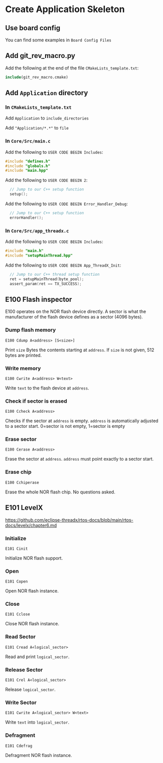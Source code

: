 # Create Application Skeleton



## Use board config

You can find some examples in `Board Config Files`



## Add git_rev_macro.py

Add the following at the end of the file `CMakeLists_template.txt`:

```cmake
include(git_rev_macro.cmake)
```



## Add `Application` directory

### In `CMakeLists_template.txt`

Add `Application` to `include_directories`

Add `"Application/*.*"` to `file`



### In `Core/Src/main.c`

Add the following to `USER CODE BEGIN Includes`:

```c
#include "defines.h"
#include "globals.h"
#include "main.hpp"
```

Add the following to `USER CODE BEGIN 2`:

```c
  // Jump to our C++ setup function
  setup();
```

Add the following to `USER CODE BEGIN Error_Handler_Debug`:

```c
  // Jump to our C++ setup function
  errorHandler();
```



### In `Core/Src/app_threadx.c`

Add the following to `USER CODE BEGIN Includes`:

```c
#include "main.h"
#include "setupMainThread.hpp"
```

Add the following to `USER CODE BEGIN App_ThreadX_Init`:

```c
  // Jump to our C++ thread setup function
  ret = setupMainThread(byte_pool);
  assert_param(ret == TX_SUCCESS);
```



## E100 Flash inspector

E100 operates on the NOR flash device directly. A sector is what the manufacturer of the flash device defines as a sector (4096 bytes).

### Dump flash memory

```<
E100 Cdump A<address> [S<size>]
```

Print  `size` Bytes the contents starting at `address`.  If `size` is not given, 512 bytes are printed.

### Write memory

```
E100 Cwrite A<address> W<text>
```

Write `text` to the flash device at `address`.

### Check if sector is erased

```
E100 Ccheck A<address>
```

Checks if the sector at `address` is empty. `address` is automatically adjusted to a sector start. 0=sector is not empty, 1=sector is empty

### Erase sector

```
E100 Cerase A<address>
```

Erase the sector at `address`. `address` must point exactly to a sector start.

### Erase chip

```
E100 Cchiperase
```

Erase the whole NOR flash chip. No questions asked.



## E101 LevelX

https://github.com/eclipse-threadx/rtos-docs/blob/main/rtos-docs/levelx/chapter6.md

### Initialize

```
E101 Cinit
```

Initialize NOR flash support.

### Open

```
E101 Copen
```

Open NOR flash instance.

### Close

```
E101 Cclose
```

Close NOR flash instance.

### Read Sector

```
E101 Cread A<logical_sector>
```

Read and print `logical_sector`.

### Release Sector

```
E101 Crel A<logical_sector>
```

Release `logical_sector`.

### Write Sector

```
E101 Cwrite A<logical_sector> W<text>
```

Write `text` into `logical_sector`.

### Defragment

```
E101 Cdefrag
```

Defragment NOR flash instance.

